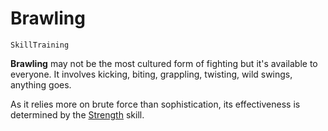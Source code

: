 # Brawling

`SkillTraining`

**Brawling** may not be the most cultured form of fighting but it's available to everyone. It involves kicking, biting, grappling, twisting, wild swings, anything goes.

As it relies more on brute force than sophistication, its effectiveness is determined by the [Strength](skill:balance) skill.